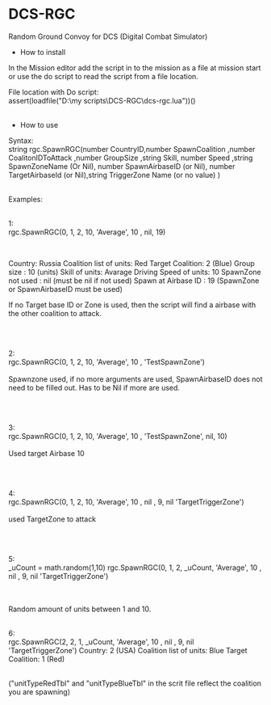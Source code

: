 # DCS-RGC
Random Ground Convoy for DCS (Digital Combat Simulator)

- How to install

In the Mission editor add the script in to the mission as a file at mission start or use the do script to read the script from a file location.

File location with Do script:<br>
assert(loadfile("D:\\my scripts\\DCS-RGC\\dcs-rgc.lua"))()
<br>
<br>
- How to use

Syntax:<br>
string
rgc.SpawnRGC(number CountryID,number SpawnCoalition ,number CoalitonIDToAttack ,number GroupSize ,string Skill, number Speed ,string SpawnZoneName (Or Nil),
number SpawnAirbaseID (or Nil), number TargetAirbaseId (or Nil),string TriggerZone Name (or no value) )
<br>
<br>

Examples:
<br>
<br>

1:<br>
rgc.SpawnRGC(0, 1, 2, 10, 'Average', 10 , nil, 19)

<br>

Country: Russia
Coalition list of units: Red
Target Coalition: 2 (Blue)
Group size : 10 (units)
Skill of units: Avarage
Driving Speed of units: 10
SpawnZone not used : nil (must be nil if not used)
Spawn at Airbase ID : 19 (SpawnZone or SpawnAirbaseID must be used)
<br>

If no Target base ID or Zone is used, then the script will find a airbase with the other coalition to attack.

<br>
<br>

2:<br>
rgc.SpawnRGC(0, 1, 2, 10, 'Average', 10 , 'TestSpawnZone')
<br>
<br>
Spawnzone used, if no more arguments are used, SpawnAirbaseID does not need to be filled out. Has to be Nil if more are used.

<br>
<br>

3:<br>
rgc.SpawnRGC(0, 1, 2, 10, 'Average', 10 , 'TestSpawnZone', nil, 10)
<br>
<br>
Used target Airbase 10

<br>
<br>

4:<br>
rgc.SpawnRGC(0, 1, 2, 10, 'Average', 10 , nil , 9, nil 'TargetTriggerZone')
<br>
<br>
used TargetZone to attack

<br>
<br>

5:<br>
_uCount = math.random(1,10)
rgc.SpawnRGC(0, 1, 2, _uCount, 'Average', 10 , nil , 9, nil 'TargetTriggerZone')

<br>
<br>
Random amount of units between 1 and 10.

<br>
<br>

6:<br>
rgc.SpawnRGC(2, 2, 1, _uCount, 'Average', 10 , nil , 9, nil 'TargetTriggerZone')
Country: 2 (USA)
Coalition list of units: Blue
Target Coalition: 1 (Red)

<br>
("unitTypeRedTbl" and "unitTypeBlueTbl" in the scrit file reflect the coalition you are spawning)

